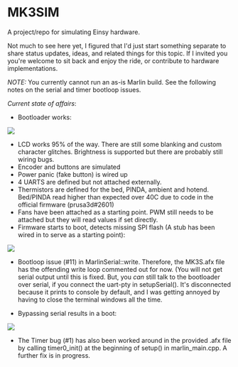 # MK3SIM
A project/repo for simulating Einsy hardware. 

Not much to see here yet, I figured that I'd just start something separate to share status updates, ideas, and related things for this topic. If I invited you you're welcome to sit back and enjoy the ride, or contribute to hardware implementations.

*NOTE:*
You currently cannot run an as-is Marlin build. See the following notes on the serial and timer bootloop issues.

*Current state of affairs*:
- Bootloader works:

![](images/bootloader.png)

- LCD works 95% of the way. There are still some blanking and custom character glitches. Brightness is supported but there are probably still wiring bugs.
- Encoder and buttons are simulated
- Power panic (fake button) is wired up
- 4 UARTS are defined but not attached externally.
- Thermistors are defined for the bed, PINDA, ambient and hotend. Bed/PINDA read higher than expected over 40C due to code in the official firmware (prusa3d#2601)
- Fans have been attached as a starting point. PWM still needs to be attached but they will read values if set directly.
- Firmware starts to boot, detects missing SPI flash (A stub has been wired in to serve as a starting point):

![](images/W25X20CL.png)

- Bootloop issue (#11) in MarlinSerial::write. Therefore, the MK3S.afx file has the offending write loop commented out for now. (You will not get serial output until this is fixed. But, you *can* still talk to the bootloader over serial, if you connect the uart-pty in setupSerial(). It's disconnected because it prints to console by default, and I was getting annoyed by having to close the terminal windows all the time.

- Bypassing serial results in a boot:

![](https://user-images.githubusercontent.com/53943260/78808917-1f91f000-7994-11ea-87ae-fd7fa096972b.png)

- The Timer bug (#1) has also been worked around in the provided .afx file by calling timer0_init() at the beginning of setup() in marlin_main.cpp. A further fix is in progress. 
